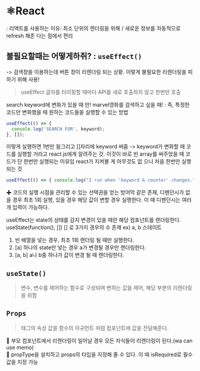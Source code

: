 # ⚛️React

: 리액트를 사용하는 이유: 최소 단위의 렌더링을 위해 / 새로운 정보를 자동적으로 refresh 해준 다는 점에서 편리

## 불필요할때는 어떻게하쥐? : `useEffect()`

-> 검색창을 이용하는데 버튼 창이 리렌더링 되는 상황. 이렇게 불필요한 리렌더링을 피하기 위해 사용!

> useEffect 글자를 타이핑할 때마다 API를 새로 호출하지 않고 한번만 호출

search keyword에 변화가 있을 때 만! marvel영화를 검색하고 싶을 때! : 즉, 특정한 코드만 변화했을 때 원하는 코드들을 실행할 수 있는 방법

```jsx
useEffect(() => {
  console.log('SEARCH FOR', keyword);
}, []);
```

이렇게 실행하면 1번만 됨그리고 []자리에 keyword 써줌 -> keyword가 변화할 때 코드를 실행할 거라고 react.js에게 알려주는 것. 이것이 바로 빈 array를 써주었을 때 코드가 단 한번만 실행되는 이유임 react가 지켜볼 게 아무것도 없
으니 처음 한번만 실행되는 것

```jsx
useEffect(() => { console.log("I run when 'keyword & counter' changes.") }, [keyword, counter]); -> 2개도 가능
```

✚ 코드의 실행 시점을 관리할 수 있는 선택권을 얻는 방어막 같은 존재, 디펜던시가 없을 경우 최초 1회 실행, 있을 경우 해당 값이 변할 경우 실행한다. 이 때 디펜던시는 여러개 입력이 가능하다.

useEffect는 state의 상태를 감지 변경이 있을 때란 해당 컴포넌트를 랜더링한다. useState(function(), []) [] 로 3가지 경우의 수 존재 ex) a, b 스테이트

1. 빈 배열을 넣는 경우, 최초 1회 랜더링 될 때만 실행한다.
2. [a] 하나의 state만 넣는 경우 a가 변경될 경우만 랜더링한다.
3. [a, b] a나 b중 하나가 값이 변경 될 때 랜더링한다.

## `useState()`

> 변수, 변수를 제어하는 함수로 구성되며 변하는 값을 제어, 해당 부분의 리렌더링을 위함

## `Props`

> 태그의 속성 값을 함수의 아규먼트 처럼 컴포넌트에 값을 전달해준다.

📣 부모 컴포넌트에서 리렌더링이 일어날 경우 모든 자식들이 리렌더링이 된다.(wa can use memo)  
📣 propType을 설치하고 props의 타입을 지정해 줄 수 있다. 이 때 isRequired로 필수값을 지정 가능
